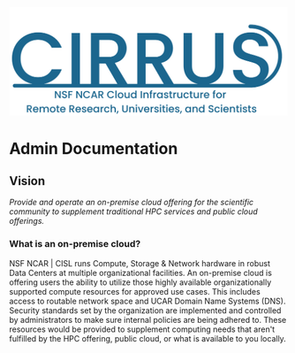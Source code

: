 <p align="center">
    <img src="images/CIRRUS_Logo_NCARBlue.png">
</p>

# Admin Documentation

## Vision

*Provide and operate an on-premise cloud offering for the scientific community to supplement traditional HPC services and public cloud offerings.*

### What is an on-premise cloud?
NSF NCAR | CISL runs Compute, Storage & Network hardware in robust Data Centers at multiple organizational facilities. An on-premise cloud is offering users the ability to utilize those highly available organizationally supported compute resources for approved use cases. This includes access to routable network space and UCAR Domain Name Systems (DNS). Security standards set by the organization are implemented and controlled by administrators to make sure internal policies are being adhered to. These resources would be provided to supplement computing needs that aren't fulfilled by the HPC offering, public cloud, or what is available to you locally. 